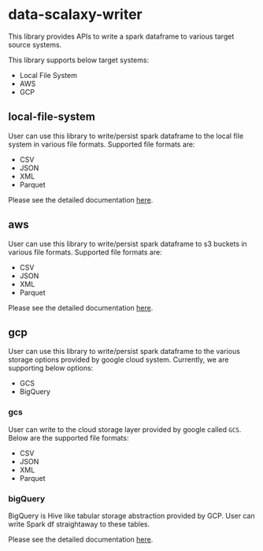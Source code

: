 # data-scalaxy-writer

This library provides APIs to write a spark dataframe to various target source systems.

This library supports below target systems:

* Local File System
* AWS
* GCP


## local-file-system

User can use this library to write/persist spark dataframe to the local file system in various file formats.
Supported file formats are:

* CSV
* JSON
* XML
* Parquet

Please see the detailed documentation [here](local-file-system/README.md).

## aws

User can use this library to write/persist spark dataframe to s3 buckets in various file formats.
Supported file formats are:

* CSV
* JSON
* XML
* Parquet

Please see the detailed documentation [here](aws/README.md).

## gcp

User can use this library to write/persist spark dataframe to the various storage options provided by google cloud system.
Currently, we are supporting below options:
* GCS
* BigQuery

### gcs
User can write to the cloud storage layer provided by google called `GCS`. Below are the supported file formats:
* CSV
* JSON
* XML
* Parquet

### bigQuery
BigQuery is Hive like tabular storage abstraction provided by GCP. User can write Spark df straightaway to these tables.

Please see the detailed documentation [here](gcp/README.md).
